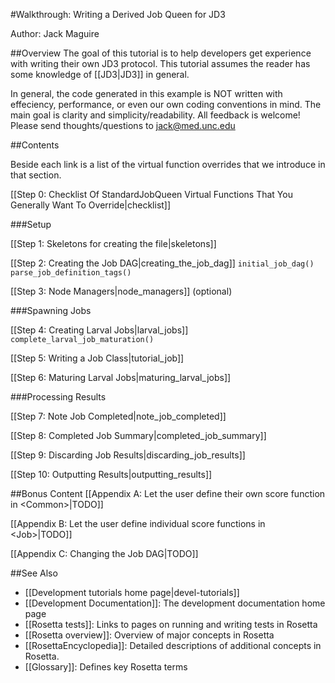 #Walkthrough: Writing a Derived Job Queen for JD3

Author: Jack Maguire

##Overview
The goal of this tutorial is to help developers get experience with writing their own JD3 protocol.
This tutorial assumes the reader has some knowledge of [[JD3|JD3]] in general.

In general, the code generated in this example is NOT written with effeciency, performance, or even our own coding conventions in mind.
The main goal is clarity and simplicity/readability.
All feedback is welcome! Please send thoughts/questions to jack@med.unc.edu

##Contents

Beside each link is a list of the virtual function overrides that we introduce in that section.

[[Step 0: Checklist Of StandardJobQueen Virtual Functions That You Generally Want To Override|checklist]]

###Setup

[[Step 1: Skeletons for creating the file|skeletons]]

[[Step 2: Creating the Job DAG|creating_the_job_dag]]
`initial_job_dag()`
`parse_job_definition_tags()`

[[Step 3: Node Managers|node_managers]] (optional)

###Spawning Jobs

[[Step 4: Creating Larval Jobs|larval_jobs]]
`complete_larval_job_maturation()`

[[Step 5: Writing a Job Class|tutorial_job]]

[[Step 6: Maturing Larval Jobs|maturing_larval_jobs]]

###Processing Results

[[Step 7: Note Job Completed|note_job_completed]]

[[Step 8: Completed Job Summary|completed_job_summary]]

[[Step 9: Discarding Job Results|discarding_job_results]]

[[Step 10: Outputting Results|outputting_results]]

##Bonus Content
[[Appendix A: Let the user define their own score function in &lt;Common>|TODO]]

[[Appendix B: Let the user define individual score functions in &lt;Job>|TODO]]

[[Appendix C: Changing the Job DAG|TODO]]

##See Also

* [[Development tutorials home page|devel-tutorials]]
* [[Development Documentation]]: The development documentation home page
* [[Rosetta tests]]: Links to pages on running and writing tests in Rosetta
* [[Rosetta overview]]: Overview of major concepts in Rosetta
* [[RosettaEncyclopedia]]: Detailed descriptions of additional concepts in Rosetta.
* [[Glossary]]: Defines key Rosetta terms